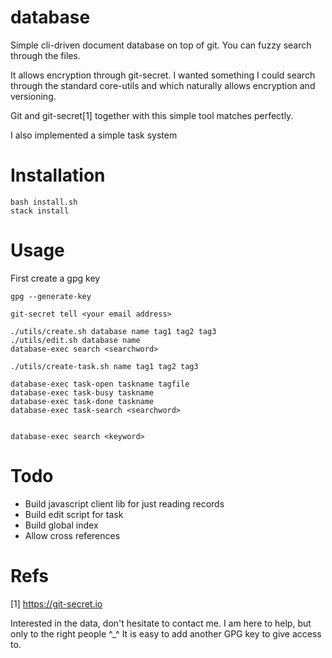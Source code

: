 # database

Simple cli-driven document database on top of git. You can fuzzy search through the files.  

It allows encryption through git-secret. I wanted something I could search through the standard core-utils and which naturally allows encryption and versioning. 

Git and git-secret[1] together with this simple tool matches perfectly.  

I also implemented a simple task system

# Installation 

    bash install.sh
    stack install 

# Usage 

First create a gpg key 

    gpg --generate-key

    git-secret tell <your email address>

    ./utils/create.sh database name tag1 tag2 tag3
    ./utils/edit.sh database name
    database-exec search <searchword>
    
    ./utils/create-task.sh name tag1 tag2 tag3

    database-exec task-open taskname tagfile 
    database-exec task-busy taskname 
    database-exec task-done taskname 
    database-exec task-search <searchword>


    database-exec search <keyword>

# Todo 

* Build javascript client lib for just reading records 
* Build edit script for task
* Build global index
* Allow cross references

# Refs

[1] https://git-secret.io

Interested in the data, don't hesitate to contact me. I am here to help, but only to the right people ^_^ It is easy to add another GPG key to give access to.
